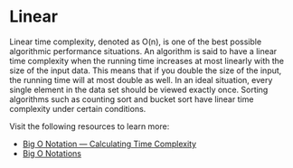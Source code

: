 # Linear

Linear time complexity, denoted as O(n), is one of the best possible algorithmic performance situations. An algorithm is said to have a linear time complexity when the running time increases at most linearly with the size of the input data. This means that if you double the size of the input, the running time will at most double as well. In an ideal situation, every single element in the data set should be viewed exactly once. Sorting algorithms such as counting sort and bucket sort have linear time complexity under certain conditions.

Visit the following resources to learn more:

- [Big O Notation — Calculating Time Complexity](https://www.youtube.com/watch?v=Z0bH0cMY0E8)
- [Big O Notations](https://www.youtube.com/watch?v=V6mKVRU1evU)
